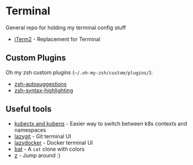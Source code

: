# Terminal

General repo for holding my terminal config stuff

- [iTerm2](https://www.iterm2.com/) - Replacement for Terminal

## Custom Plugins

Oh my zsh custom plugins (`~/.oh-my-zsh/custom/plugins/`):

- [zsh-autosuggestions](https://github.com/zsh-users/zsh-autosuggestions)
- [zsh-syntax-highlighting](https://github.com/zsh-users/zsh-syntax-highlighting)

## Useful tools

- [kubectx and kubens](https://github.com/ahmetb/kubectx) - Easier way to switch between k8s contexts and namespaces
- [lazygit](https://github.com/jesseduffield/lazygit) - Git terminal UI
- [lazydocker](https://github.com/jesseduffield/lazydocker) - Docker terminal UI
- [bat](https://github.com/sharkdp/bat) - A `cat` clone with colors
- [z](https://github.com/rupa/z) - Jump around :)
